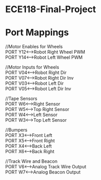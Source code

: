 # ECE118-Final-Project
# Port Mappings

//Motor Enables for Wheels <br />
PORT Y12<-->Robot Right Wheel PWM <br />
PORT Y14<-->Robot Left Wheel PWM <br />

//Motor Inputs for Wheels <br />
PORT V04<-->Robot Right Dir <br />
PORT V07<-->Robot Right Dir Inv <br />
PORT V03<-->Robot Left Dir <br />
PORT V05<-->Robot Left Dir Inv <br />

//Tape Sensors <br />
PORT W6<-->Right Sensor <br />
PORT W5<-->Top Right Sensor <br />
PORT W4<-->Left Sensor <br />
PORT W3<-->Top Left Sensor <br />

//Bumpers <br />
PORT X3<-->Front Left <br />
PORT X5<-->Front Right <br />
PORT X4<-->Back Left <br />
PORT X6<-->Back Right <br />

//Track Wire and Beacon </br>
PORT V6<-->Analog Track Wire Output <br/>
PORT W7<-->Analog Beacon Output <br/>
